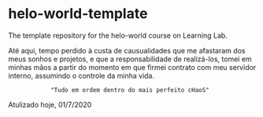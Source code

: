 # helo-world-template
The template repository for the helo-world course on Learning Lab.

   Até aqui, tempo perdido à custa de causualidades que me afastaram dos meus sonhos e projetos,
 e que a responsabilidade  de realizá-los, tomei em minhas mãos a partir do momento em que firmei contrato com meu 
 servidor interno, assumindo o controle da minha vida. 
 
                "Tudo em ordem dentro do mais perfeito cHaoS"

Atulizado hoje, 01/7/2020
